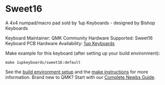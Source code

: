Sweet16
===

A 4x4 numpad/macro pad sold by 1up Keyboards - designed by Bishop Keyboards

Keyboard Maintainer: QMK Community
Hardware Supported: Sweet16 Keyboard PCB
Hardware Availability: [1up Keyboards](https://1upkeyboards.com/)

Make example for this keyboard (after setting up your build environment):

    make 1upkeyboards/sweet16:default

See the [build environment setup](https://docs.qmk.fm/#/getting_started_build_tools) and the [make instructions](https://docs.qmk.fm/#/getting_started_make_guide) for more information. Brand new to QMK? Start with our [Complete Newbs Guide](https://docs.qmk.fm/#/newbs).
